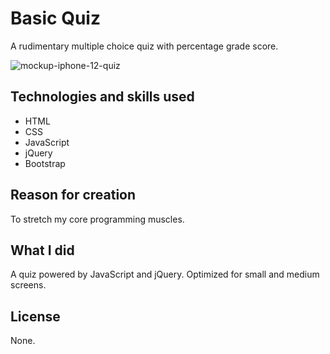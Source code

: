 # Basic Quiz
A rudimentary multiple choice quiz with percentage grade score.  

![mockup-iphone-12-quiz](https://user-images.githubusercontent.com/16675876/100903306-bc5d4c80-3493-11eb-85ed-129ebbbd2dd1.png)

## Technologies and skills used 

+ HTML
+ CSS
+ JavaScript
+ jQuery
+ Bootstrap

## Reason for creation
To stretch my core programming muscles.

## What I did

A quiz powered by JavaScript and jQuery. Optimized for small and medium screens.

## License
None.
